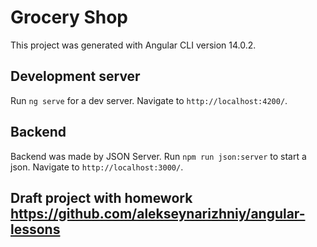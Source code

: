 # Grocery Shop
This project was generated with Angular CLI version 14.0.2.

## Development server
Run `ng serve` for a dev server. Navigate to `http://localhost:4200/`.

## Backend
Backend was made by JSON Server.
Run `npm run json:server` to start a json. Navigate to `http://localhost:3000/`.

## Draft project with homework https://github.com/alekseynarizhniy/angular-lessons
